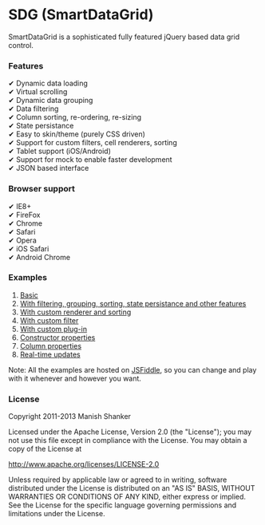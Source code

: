 SDG (SmartDataGrid)
===================

SmartDataGrid is a sophisticated fully featured jQuery based data grid control.

### Features
&#10004; Dynamic data loading <br/>
&#10004; Virtual scrolling <br/>
&#10004; Dynamic data grouping <br/>
&#10004; Data filtering <br/>
&#10004; Column sorting, re-ordering, re-sizing <br/>
&#10004; State persistance <br/>
&#10004; Easy to skin/theme (purely CSS driven) <br/>
&#10004; Support for custom filters, cell renderers, sorting <br/>
&#10004; Tablet support (iOS/Android) <br/>
&#10004; Support for mock to enable faster development <br/>
&#10004; JSON based interface <br/>

### Browser support
&#10004; IE8+ <br/>
&#10004; FireFox  <br/>
&#10004; Chrome <br/>
&#10004; Safari <br/>
&#10004; Opera <br/>
&#10004; iOS Safari <br/>
&#10004; Android Chrome <br/>

### Examples

1. [Basic](http://jsfiddle.net/WTk4d/show/light)
2. [With filtering, grouping, sorting, state persistance and other features](http://jsfiddle.net/j9JGx/show/light)
3. [With custom renderer and sorting](http://jsfiddle.net/hUR3t/) 
4. [With custom filter](http://jsfiddle.net/Sn3f3/)
5. [With custom plug-in](http://jsfiddle.net/77MMA/)
6. [Constructor properties](http://jsfiddle.net/ycxzN/)
7. [Column properties](http://jsfiddle.net/epHbT/)
8. [Real-time updates](http://fiddle.jshell.net/3z49U/show/)

Note: All the examples are hosted on [JSFiddle](http://jsfiddle.net/), so you can change and play with it whenever and however you want. 

### License

Copyright 2011-2013 Manish Shanker

Licensed under the Apache License, Version 2.0 (the "License");
you may not use this file except in compliance with the License.
You may obtain a copy of the License at

http://www.apache.org/licenses/LICENSE-2.0

Unless required by applicable law or agreed to in writing, software
distributed under the License is distributed on an "AS IS" BASIS,
WITHOUT WARRANTIES OR CONDITIONS OF ANY KIND, either express or implied.
See the License for the specific language governing permissions and
limitations under the License.
